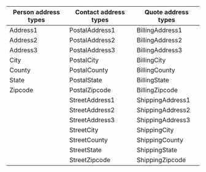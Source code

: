 | Person address types | Contact address types | Quote address types|
|---|---|---|
| Address1  | PostalAddress1 |BillingAddress1  |
| Address2  | PostalAddress2 |BillingAddress2  |
| Address3  | PostalAddress3 |BillingAddress3  |
| City      | PostalCity     |BillingCity      |
| County    | PostalCounty   |BillingCounty    |
| State     | PostalState    |BillingState     |
| Zipcode   | PostalZipcode  |BillingZipcode   |
|           | StreetAddress1 |ShippingAddress1 |
|           | StreetAddress2 |ShippingAddress2 |
|           | StreetAddress3 |ShippingAddress3 |
|           | StreetCity     |ShippingCity     |
|           | StreetCounty   |ShippingCounty   |
|           | StreetState    |ShippingState    |
|           | StreetZipcode  |ShippingZipcode  |